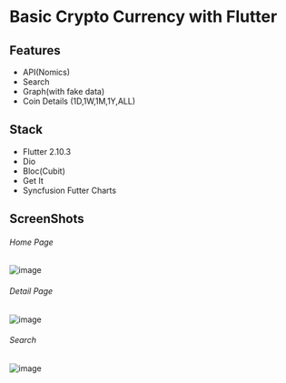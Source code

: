 # Basic Crypto Currency with Flutter

## Features
- API(Nomics)
- Search
- Graph(with fake data)
- Coin Details (1D,1W,1M,1Y,ALL)

## Stack
- Flutter 2.10.3
- Dio
- Bloc(Cubit)
- Get It
- Syncfusion Futter Charts

## ScreenShots
###### Home Page
![image](https://user-images.githubusercontent.com/89242655/170835342-da5470b9-b0a3-41f2-a122-39642827134a.png)
###### Detail Page
![image](https://user-images.githubusercontent.com/89242655/170835352-08434e6a-f369-4478-9623-8e30a17360ba.png)
###### Search 
![image](https://user-images.githubusercontent.com/89242655/170835368-af56530b-5fb0-43a6-8e50-43d24752b9da.png)

